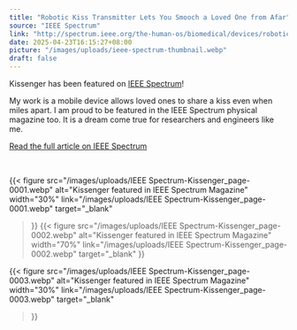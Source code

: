 ```yaml
---
title: "Robotic Kiss Transmitter Lets You Smooch a Loved One from Afar"
source: "IEEE Spectrum"
link: "http://spectrum.ieee.org/the-human-os/biomedical/devices/robotic-kiss-transmitter-lets-you-smooch-a-loved-one-from-afar"
date: 2025-04-23T16:15:27+08:00
picture: "/images/uploads/ieee-spectrum-thumbnail.webp"
draft: false
---
```


Kissenger has been featured on [IEEE Spectrum](http://spectrum.ieee.org/the-human-os/biomedical/devices/robotic-kiss-transmitter-lets-you-smooch-a-loved-one-from-afar)! 

My work is a mobile device allows loved ones to share a kiss even when miles apart. I am proud to be featured in the IEEE Spectrum physical magazine too. It is a dream come true for researchers and engineers like me.

[Read the full article on IEEE Spectrum](http://spectrum.ieee.org/the-human-os/biomedical/devices/robotic-kiss-transmitter-lets-you-smooch-a-loved-one-from-afar)


<p>&nbsp;</p>

{{< figure src="/images/uploads/IEEE Spectrum-Kissenger_page-0001.webp" alt="Kissenger featured in IEEE Spectrum Magazine" 
width="30%"
link="/images/uploads/IEEE Spectrum-Kissenger_page-0001.webp"
target="_blank"
>}}
{{< figure src="/images/uploads/IEEE Spectrum-Kissenger_page-0002.webp" alt="Kissenger featured in IEEE Spectrum Magazine" 
width="70%" 
link="/images/uploads/IEEE Spectrum-Kissenger_page-0002.webp" 
target="_blank" 
>}}

{{< figure src="/images/uploads/IEEE Spectrum-Kissenger_page-0003.webp" alt="Kissenger featured in IEEE Spectrum Magazine" 
width="30%" 
link="/images/uploads/IEEE Spectrum-Kissenger_page-0003.webp" 
target="_blank" 
>}}

